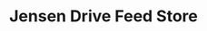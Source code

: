 ---
title: "Jensen Drive Feed Store"
url: /houston/jensen-drive-feed-store/
shop: Landwirtschaftlich
---